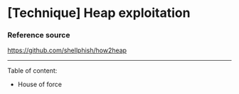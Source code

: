 # [Technique] Heap exploitation

### Reference source

https://github.com/shellphish/how2heap

---

Table of content:
- House of force

